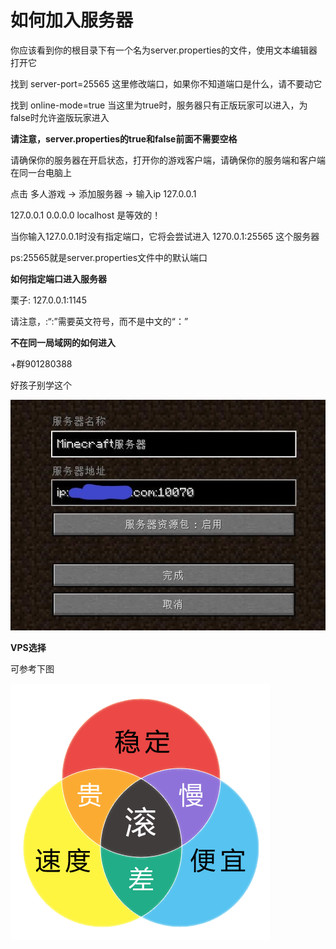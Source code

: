 # 如何加入服务器

你应该看到你的根目录下有一个名为server.properties的文件，使用文本编辑器打开它

找到 server-port=25565 这里修改端口，如果你不知道端口是什么，请不要动它

找到 online-mode=true 当这里为true时，服务器只有正版玩家可以进入，为false时允许盗版玩家进入

**请注意，server.properties的true和false前面不需要空格**

请确保你的服务器在开启状态，打开你的游戏客户端，请确保你的服务端和客户端在同一台电脑上

点击 多人游戏 → 添加服务器 → 输入ip 127.0.0.1

127.0.0.1   0.0.0.0   localhost 是等效的！

当你输入127.0.0.1时没有指定端口，它将会尝试进入 1270.0.1:25565 这个服务器

ps:25565就是server.properties文件中的默认端口

**如何指定端口进入服务器**

栗子: 127.0.0.1:1145

请注意，:“:”需要英文符号，而不是中文的“：”

**不在同一局域网的如何进入**

+群901280388

好孩子别学这个

![](/assets/好孩子别学.jpg)



**VPS选择**

可参考下图

![](/assets/vps选择参考.png)



